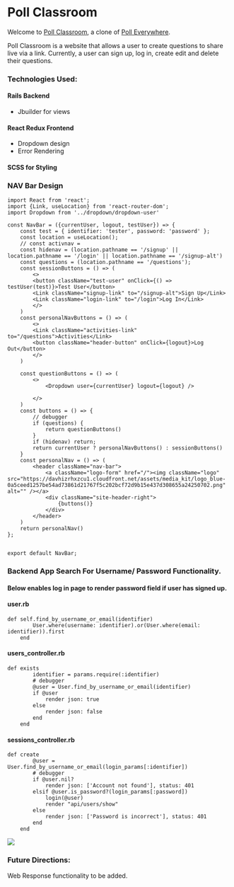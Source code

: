# Poll Classroom

Welcome to [Poll Classroom](https://poll-aa.herokuapp.com/), a clone of [Poll Everywhere](https://www.polleverywhere.com/).

Poll Classroom is a website that allows a user to create questions to share live via a link. Currently, a user can sign up, log in, create edit and delete their questions. 
### Technologies Used:



#### Rails Backend
- Jbuilder for views


#### React Redux Frontend

- Dropdown design
- Error Rendering


#### SCSS for Styling



### NAV Bar Design

```
import React from 'react';
import {Link, useLocation} from 'react-router-dom';
import Dropdown from '../dropdown/dropdown-user'

const NavBar = ({currentUser, logout, testUser}) => {
    const test = { identifier: 'tester', password: 'password' };
    const location = useLocation();
    // const activnav = 
    const hidenav = (location.pathname == '/signup' || location.pathname == '/login' || location.pathname == '/signup-alt') 
    const questions = (location.pathname == '/questions');
    const sessionButtons = () => (
        <>
        <button className="test-user" onClick={() => testUser(test)}>Test User</button>
        <Link className="signup-link" to="/signup-alt">Sign Up</Link>
        <Link className="login-link" to="/login">Log In</Link>
        </>
    )
    const personalNavButtons = () => (
        <>
        <Link className="activities-link" to="/questions">Activities</Link>
        <button className="header-button" onClick={logout}>Log Out</button>
        </>
    )

    const questionButtons = () => (
        <>
            <Dropdown user={currentUser} logout={logout} />
        
        </>
    )
    const buttons = () => {
        // debugger
        if (questions) {
            return questionButtons()
        }
        if (hidenav) return;
        return currentUser ? personalNavButtons() : sessionButtons()
    }
    const personalNav = () => (
        <header className="nav-bar">
            <a className="logo-form" href="/"><img className="logo" src="https://davhizrhxzcu1.cloudfront.net/assets/media_kit/logo_blue-0a5ceed1257be54ad73861d21767f5c202bcf72d9b15e437d308655a24250702.png" alt="" /></a>
            <div className="site-header-right">
                {buttons()}
            </div>
        </header>
    )
    return personalNav()
};


export default NavBar;
```

### Backend App Search For Username/ Password Functionality.
#### Below enables log in page to render password field if user has signed up.
#### user.rb
```
def self.find_by_username_or_email(identifier)   
        User.where(username: identifier).or(User.where(email: identifier)).first
    end
```
#### users_controller.rb
```
def exists
        identifier = params.require(:identifier) 
        # debugger
        @user = User.find_by_username_or_email(identifier)
        if @user
            render json: true
        else
            render json: false
        end
    end
```
#### sessions_controller.rb
```
def create
        @user = User.find_by_username_or_email(login_params[:identifier])
        # debugger
        if @user.nil?
            render json: ['Account not found'], status: 401
        elsif @user.is_password?(login_params[:password])
            login(@user)    
            render "api/users/show"
        else
            render json: ['Password is incorrect'], status: 401
        end
    end
```

![](login-gif.gif)


### Future Directions:
Web Response functionality to be added.
